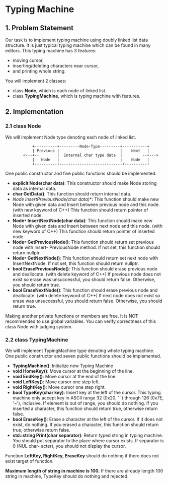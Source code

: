 # Typing Machine

## 1. Problem Statement

Our task is to implement typing machine using doubly linked list data structure. It is just
typical typing machine which can be found in many editors.
This typing machine has 3 features:
* moving cursor,
* inserting/deleting characters near cursor,
* and printing whole string.

You will implement 2 classes:
*  class **Node**, which is each node of linked list.
*  class **TypingMachine**, which is typing machine with features.

## 2. Implementation

### 2.1 class Node

We will implement Node type denoting each node of linked list.

                +----------+---------Node-Type---------+-----------+
                | Previous |                           |    Next   |
            <---+--        |  Internal char type data  |         --+--->   
                |   Node   |                           |    Node   |
                +----------+----------------------------+----------+


One public constructor and five public functions should be implemented.

* **explicit Node(char data)**: This constructor should make Node storing data as internal
data.
* **char GetData()**: This function should return internal data.
* **Node* InsertPreviousNode(char data)**: This function should make new Node with
given data and Insert between previous node and this node. (with new keyword of C++)
This function should return pointer of inserted node.
* **Node`*` InsertNextNode(char data)**: This function should make new Node with given
data and Insert between next node and this node. (with new keyword of C++) This
function should return pointer of inserted node.
* **Node`*` GetPreviousNode()**: This function should return set previous node with Insert-
PreviousNode method. If not set, this function should return nullptr.
* **Node`*` GetNextNode()**: This function should return set next node with InsertNextNode.
If not set, this function should return nullptr.
* **bool ErasePreviousNode()**: This function should erase previous node and deallocate.
(with delete keyword of C++) If previous node does not exist so erase was unsuccessful,
you should return false. Otherwise, you should return true.
* **bool EraseNextNode()**: This function should erase previous node and deallocate. (with
delete keyword of C++) If next node does not exist so erase was unsuccessful, you should
return false. Otherwise, you should return true.

Making another private functions or members are free. It is NOT recommended to use
global variables. You can verify correctness of this class Node with judging system.

### 2.2 class TypingMachine

We will implement TypingMachine type denoting whole typing machine.
One public constructor and seven public functions should be implemented.

* **TypingMachine()**: Initialize new Typing Machine
* **void HomeKey()**: Move cursor at the beginning of the line.
* **void EndKey()**: Move cursor at the end of the line.
* **void LeftKey()**: Move cursor one step left.
* **void RightKey()**: Move cursor one step right.
* **bool TypeKey(char key)**: Insert key at the left of the cursor. This typing machine only
accept key in ASCII range 32 (0x20, ' ') through 126 (0x7E, '~'), inclusive. If element
is out of range, you should do nothing. If you inserted a character, this function should
return true, otherwise return false.
* **bool EraseKey()**: Erase a character at the left of the cursor. If it does not exist, do
nothing. If you erased a character, this function should return true, otherwise return
false.
* **std::string Print(char separator)**: Return typed string in typing machine. You
should put separator to the place where cursor exists. If separator is 0 (NUL char-
acter), you should not display the cursor.

Function **LeftKey, RightKey, EraseKey** should do nothing if there does not exist target of
function.

**Maximum length of string in machine is 100.** If there are already length 100 string
in machine, TypeKey should do nothing and rejected.
